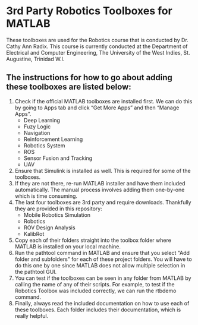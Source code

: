 <h1>3rd Party Robotics Toolboxes for MATLAB</h1>

These toolboxes are used for the Robotics course that is conducted by Dr. Cathy Ann Radix.
This course is currently conducted at the Department of Electrical and Computer Engineering, The University of the West Indies, St. Augustine, Trinidad W.I.

The instructions for how to go about adding these toolboxes are listed below:
-----------------------------------------------------------------------------

1. Check if the official MATLAB toolboxes are installed first. We can do this by going to Apps tab and click “Get More Apps” and then “Manage Apps”.
    - Deep Learning
    - Fuzy Logic
    - Navigation
    - Reinforcement Learning
    - Robotics System
    - ROS
    - Sensor Fusion and Tracking
    - UAV
2. Ensure that Simulink is installed as well. This is required for some of the toolboxes.
3. If they are not there, re-run MATLAB installer and have them included automatically. The manual process involves adding them one-by-one which is time consuming.
4. The last four toolboxes are 3rd party and require downloads. Thankfully they are provided in this repository:
    - Mobile Robotics Simulation
    - Robotics
    - ROV Design Analysis
    - KalibRot
5. Copy each of their folders straight into the toolbox folder where MATLAB is installed on your local machine.
6. Run the pathtool command in MATLAB and ensure that you select "Add folder and subfolders" for each of these project folders. You will have to do this one by one since MATLAB does not allow multiple selection in the pathtool GUI.
7. You can test if the toolboxes can be seen in any folder from MATLAB by calling the name of any of their scripts. For example, to test if the Robotics Toolbox was included correctly, we can run the rtbdemo command.
8. Finally, always read the included documentation on how to use each of these toolboxes. Each folder includes their documentation, which is really helpful.

